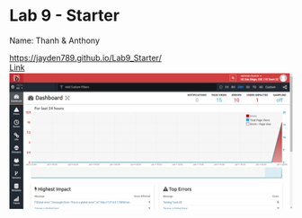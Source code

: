 # Lab 9 - Starter

Name: Thanh & Anthony

https://jayden789.github.io/Lab9_Starter/  
[Link](https://jayden789.github.io/Lab9_Starter/)  
![TrackJSCheck](TrackJSCheck.PNG)  
